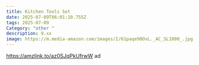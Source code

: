 ```yaml
---
title: Kitchen Tools Set
date: 2025-07-09T06:01:10.755Z
tags: 2025-07-09
Category: "other "
description: 9.xx
image: https://m.media-amazon.com/images/I/61paqe90OvL._AC_SL1000_.jpg
---
```

https://amzlink.to/az0SJqPkUfrwW ad